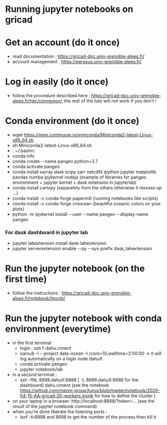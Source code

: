 # Running jupyter notebooks on gricad

# Get an account (do it once)
 - read documentation : https://gricad-doc.univ-grenoble-alpes.fr/
 - account management : https://perseus.univ-grenoble-alpes.fr/

# Log in easily (do it once)
 - follow the procedure described here : https://gricad-doc.univ-grenoble-alpes.fr/hpc/connexion/, the rest of the tuto will not work if you don't !
 
# Conda environment (do it once)

 - wget https://repo.continuum.io/miniconda/Miniconda2-latest-Linux-x86_64.sh
 - sh Miniconda2-latest-Linux-x86_64.sh
 - . ~/.bashrc
 - conda info
 - conda create --name pangeo python=3.7
 - conda activate pangeo
 - conda install xarray dask scipy zarr netcdf4 ipython jupyter matplotlib pandas numba ipykernel nodejs (example of librairies for pangeo environment + jupyter kernel + dask extension in jupyterlab)
 - conda install cartopy (separately from the others otherwise it messes up ...)
 - conda install -c conda-forge papermill (running notebooks like scripts)
 - conda install -c conda-forge cmocean (beautiful oceanic colors on your plots)
 - python -m ipykernel install --user --name pangeo --display-name pangeo
### For dask dashboard in jupyter lab
 - jupyter labextension install dask-labextension
 - jupyter serverextension enable --py --sys-prefix dask_labextension
 
# Run the jupyter notebook (on the first time)
 - follow the instructions : https://gricad-doc.univ-grenoble-alpes.fr/notebook/hpcnb/
 
 # Run the jupyter notebook with conda environment (everytime)
 
  - in the first terminal :
     - login : ssh f-dahu.ciment
     - oarsub -I --project data-ocean -l /core=10,walltime=2:00:00 -> it will log automatically on a login node dahuX
     - conda activate pangeo
     - jupyter notebook/lab
  - in a second terminal :
     - ssh -fNL 8888:dahuX:8888  [ -L 8686:dahuX:8686 for the dashboard] dahu.ciment (see the notebook https://github.com/meom-group/tutos/blob/master/notebook/2020-04-15-AA-gricad-20-workers.ipynb for how to define the cluster )
  - on your laptop in a browser: http://localhost:8888/?token=... (see the result of the jupyter notebook command)
  - when you're done liberate the listening ports :
     - lsof -ti:8888 and 8686 to get the number of the process then kill it
